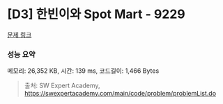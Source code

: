 # [D3] 한빈이와 Spot Mart - 9229 

[문제 링크](https://swexpertacademy.com/main/code/problem/problemDetail.do?contestProbId=AW8Wj7cqbY0DFAXN) 

### 성능 요약

메모리: 26,352 KB, 시간: 139 ms, 코드길이: 1,466 Bytes



> 출처: SW Expert Academy, https://swexpertacademy.com/main/code/problem/problemList.do